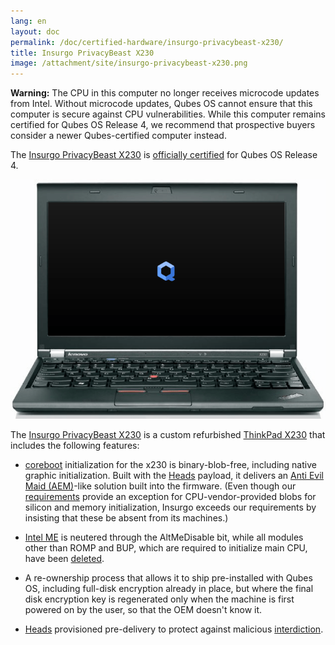 ```yaml
---
lang: en
layout: doc
permalink: /doc/certified-hardware/insurgo-privacybeast-x230/
title: Insurgo PrivacyBeast X230
image: /attachment/site/insurgo-privacybeast-x230.png
---
```


<div class="alert alert-danger" role="alert">
  <i class="fa fa-exclamation-triangle"></i>
  <b>Warning:</b> The CPU in this computer no longer receives microcode updates from Intel. Without microcode updates, Qubes OS cannot ensure that this computer is secure against CPU vulnerabilities. While this computer remains certified for Qubes OS Release 4, we recommend that prospective buyers consider a newer Qubes-certified computer instead.
</div>

The [Insurgo PrivacyBeast X230](https://insurgo.ca/produit/qubesos-certified-privacybeast_x230-reasonably-secured-laptop/) is [officially certified](/doc/certified-hardware/) for Qubes OS Release 4.

[![Photo of the Insurgo PrivacyBeast X230](/attachment/site/insurgo-privacybeast-x230.png)](https://insurgo.ca/produit/qubesos-certified-privacybeast_x230-reasonably-secured-laptop/)

The [Insurgo PrivacyBeast X230](https://insurgo.ca/produit/qubesos-certified-privacybeast_x230-reasonably-secured-laptop/) is a custom refurbished [ThinkPad X230](https://www.thinkwiki.org/wiki/Category:X230) that includes the following features:

- [coreboot](https://www.coreboot.org/) initialization for the x230 is binary-blob-free, including native graphic initialization. Built with the [Heads](https://github.com/osresearch/heads/) payload, it delivers an [Anti Evil Maid (AEM)](/doc/anti-evil-maid/)-like solution built into the firmware. (Even though our [requirements](/doc/certified-hardware/#hardware-certification-requirements) provide an exception for CPU-vendor-provided blobs for silicon and memory initialization, Insurgo exceeds our requirements by insisting that these be absent from its machines.)

- [Intel ME](https://libreboot.org/faq.html#intelme) is neutered through the AltMeDisable bit, while all modules other than ROMP and BUP, which are required to initialize main CPU, have been [deleted](https://github.com/osresearch/heads-wiki/blob/master/Clean-the-ME-firmware.md#how-to-disabledeactive-most-of-it).

- A re-ownership process that allows it to ship pre-installed with Qubes OS, including full-disk encryption already in place, but where the final disk encryption key is regenerated only when the machine is first powered on by the user, so that the OEM doesn't know it.

- [Heads](https://github.com/osresearch/heads/) provisioned pre-delivery to protect against malicious [interdiction](https://en.wikipedia.org/wiki/Interdiction).
